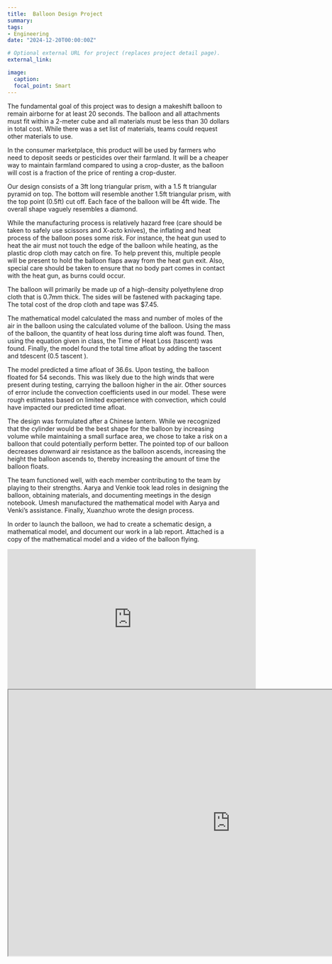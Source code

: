 ```yaml
---
title:  Balloon Design Project
summary: 
tags:
- Engineering
date: "2024-12-20T00:00:00Z"

# Optional external URL for project (replaces project detail page).
external_link: 

image:
  caption: 
  focal_point: Smart
---
```



The fundamental goal of this project was to design a makeshift balloon to remain airborne for at least 20 seconds. The balloon and all attachments must fit within a 2-meter cube and all materials must be less than 30 dollars in total cost. While there was a set list of materials, teams could request other materials to use.  

In the consumer marketplace, this product will be used by farmers who need to deposit seeds or pesticides over their farmland. It will be a cheaper way to maintain farmland compared to using a crop-duster, as the balloon will cost is a fraction of the price of renting a crop-duster.  

Our design consists of a 3ft long triangular prism, with a 1.5 ft triangular pyramid on top. The bottom will resemble another 1.5ft triangular prism, with the top point (0.5ft) cut off. Each face of the balloon will be 4ft wide. The overall shape vaguely resembles a diamond. 

While the manufacturing process is relatively hazard free (care should be taken to safely use scissors and X-acto knives), the inflating and heat process of the balloon poses some risk. For instance, the heat gun used to heat the air must not touch the edge of the balloon while heating, as the plastic drop cloth may catch on fire. To help prevent this, multiple people will be present to hold the balloon flaps away from the heat gun exit. Also, special care should be taken to ensure that no body part comes in contact with the heat gun, as burns could occur.  

The balloon will primarily be made up of a high-density polyethylene drop cloth that is 0.7mm thick. The sides will be fastened with packaging tape. The total cost of the drop cloth and tape was $7.45.  

The mathematical model calculated the mass and number of moles of the air in the balloon using the calculated volume of the balloon. Using the mass of the balloon, the quantity of heat loss during time aloft was found. Then, using the equation given in class, the Time of Heat Loss (tascent) was found. Finally, the model found the total time afloat by adding the tascent and tdescent (0.5 tascent ).  

The model predicted a time afloat of 36.6s. Upon testing, the balloon floated for 54 seconds. This was likely due to the high winds that were present during testing, carrying the balloon higher in the air. Other sources of error include the convection coefficients used in our model. These were rough estimates based on limited experience with convection, which could have impacted our predicted time afloat.  

The design was formulated after a Chinese lantern. While we recognized that the cylinder would be the best shape for the balloon by increasing volume while maintaining a small surface area, we chose to take a risk on a balloon that could potentially perform better. The pointed top of our balloon decreases downward air resistance as the balloon ascends, increasing the height the balloon ascends to, thereby increasing the amount of time the balloon floats.  

The team functioned well, with each member contributing to the team by playing to their strengths. Aarya and Venkie took lead roles in designing the balloon, obtaining materials, and documenting meetings in the design notebook. Umesh manufactured the mathematical model with Aarya and Venki’s assistance. Finally, Xuanzhuo wrote the design process. 

In order to launch the balloon, we had to create a schematic design, a mathematical model, and document our work in a lab report. Attached is a copy of the mathematical model and a video of the balloon flying.

<iframe width="560" height="315" src="https://www.youtube.com/embed/1oE-CG6YqRQ?si=4U2zqRJ0bw1srKS9" title="YouTube video player" frameborder="0" allow="accelerometer; autoplay; clipboard-write; encrypted-media; gyroscope; picture-in-picture; web-share" referrerpolicy="strict-origin-when-cross-origin" allowfullscreen></iframe>

<iframe 
    src="https://docs.google.com/spreadsheets/d/e/2PACX-1vSJGrh7HjwDholzsaHyfsvPEySkQkx9o3v-eKnKtIy1jq3o5TdvgQHzsSJJKlcu4-ObZ8yzI49a5X2M/pubhtml?gid=0&amp;single=true&amp;widget=true&amp;headers=false" 
    width="1000" 
    height="600">
</iframe>
